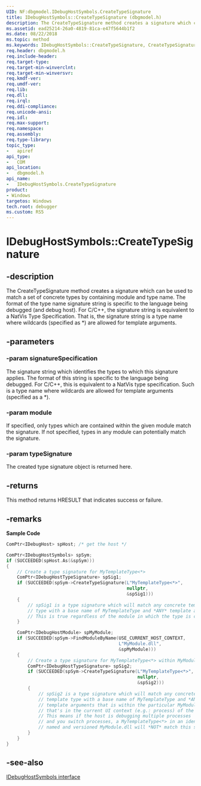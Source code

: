 ```yaml
---
UID: NF:dbgmodel.IDebugHostSymbols.CreateTypeSignature
title: IDebugHostSymbols::CreateTypeSignature (dbgmodel.h)
description: The CreateTypeSignature method creates a signature which can be used to match a set of concrete types by containing module and type name.
ms.assetid: ead25214-26a0-4819-81ca-e47f5644b1f2
ms.date: 08/22/2018
ms.topic: method
ms.keywords: IDebugHostSymbols::CreateTypeSignature, CreateTypeSignature, IDebugHostSymbols.CreateTypeSignature, IDebugHostSymbols::CreateTypeSignature, IDebugHostSymbols.CreateTypeSignature
req.header: dbgmodel.h
req.include-header:
req.target-type:
req.target-min-winverclnt:
req.target-min-winversvr:
req.kmdf-ver:
req.umdf-ver:
req.lib:
req.dll:
req.irql: 
req.ddi-compliance:
req.unicode-ansi:
req.idl:
req.max-support:
req.namespace:
req.assembly:
req.type-library: 
topic_type: 
-	apiref
api_type: 
-	COM
api_location: 
-	dbgmodel.h
api_name: 
-	IDebugHostSymbols.CreateTypeSignature
product:
- Windows
targetos: Windows
tech.root: debugger
ms.custom: RS5
---
```


# IDebugHostSymbols::CreateTypeSignature


## -description

The CreateTypeSignature method creates a signature which can be used to match a set of concrete types by containing module and type name. The format of the type name signature string is specific to the language being debugged (and debug host). For C/C++, the signature string is equivalent to a NatVis Type Specification. That is, the signature string is a type name where wildcards (specified as *) are allowed for template arguments. 

## -parameters

### -param signatureSpecification
The signature string which identifies the types to which this signature applies. The format of this string is specific to the language being debugged. For C/C++, this is equivalent to a NatVis type specification. Such is a type name where wildcards are allowed for template arguments (specified as a *).


### -param module
If specified, only types which are contained within the given module match the signature. If not specified, types in any module can potentially match the signature.

### -param typeSignature
The created type signature object is returned here.


## -returns
This method returns HRESULT that indicates success or failure.

## -remarks

**Sample Code**

```cpp
ComPtr<IDebugHost> spHost; /* get the host */

ComPtr<IDebugHostSymbols> spSym;
if (SUCCEEDED(spHost.As(&spSym)))
{
    // Create a type signature for MyTemplateType<*>
    ComPtr<IDebugHostTypeSignature> spSig1;
    if (SUCCEEDED(spSym->CreateTypeSignature(L"MyTemplateType<*>", 
                                             nullptr, 
                                             &spSig1)))
    {
        // spSig1 is a type signature which will match any concrete template 
        // type with a base name of MyTemplateType and *ANY* template arguments.
        // This is true regardless of the module in which the type is contained.
    }

    ComPtr<IDebugHostModule> spMyModule;
    if (SUCCEEDED(spSym->FindModuleByName(USE_CURRENT_HOST_CONTEXT, 
                                          L"MyModule.dll", 
                                          &spMyModule)))
    {
        // Create a type signature for MyTemplateType<*> within MyModule.dll.
        ComPtr<IDebugHostTypeSignature> spSig2;
        if (SUCCEEDED(spSym->CreateTypeSignature(L"MyTemplateType<*>", 
                                                 nullptr, 
                                                 &spSig2)))
        {
            // spSig2 is a type signature which will match any concrete 
            // template type with a base name of MyTemplateType and *ANY* 
            // template arguments that is within the particular MyModule.dll 
            // that's in the current UI context (e.g.: process) of the debugger.
            // This means if the host is debugging multiple processes
            // and you switch processes, a MyTemplateType<*> in an identically
            // named and versioned MyModule.dll will *NOT* match this signature.
        }
    }
}
```


## -see-also
[IDebugHostSymbols interface](nn-dbgmodel-idebughostsymbols.md)
